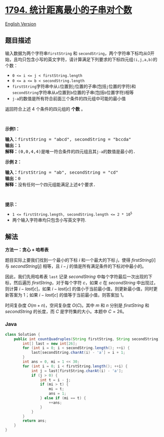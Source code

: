 # [1794. 统计距离最小的子串对个数](https://leetcode.cn/problems/count-pairs-of-equal-substrings-with-minimum-difference)

[English Version](/solution/1700-1799/1794.Count%20Pairs%20of%20Equal%20Substrings%20With%20Minimum%20Difference/README_EN.md)

## 题目描述

<p>输入数据为两个字符串<code>firstString</code> 和 <code>secondString</code>，两个字符串下标均从0开始，且均只包含小写的英文字符，请计算满足下列要求的下标四元组<code>(i,j,a,b)</code>的个数：</p>

<ul>
	<li><code>0 <= i <= j < firstString.length</code></li>
	<li><code>0 <= a <= b < secondString.length</code></li>
	<li><code>firstString</code>字符串中从<code>i</code>位置到<code>j</code>位置的子串(包括<code>j</code>位置的字符)和<code>secondString</code>字符串从<code>a</code>位置到<code>b</code>位置的子串(包括<code>b</code>位置字符)相等</li>
	<li><code>j-a</code>的数值是所有符合前面三个条件的四元组中可能的最小值</li>
</ul>

<p>返回符合上述 4 个条件的四元组的 <strong>个数</strong> 。</p>

<p> </p>

<p><strong>示例1：</strong></p>

<pre>
<strong>输入：</strong>firstString = "abcd", secondString = "bccda"
<strong>输出：</strong>1
<strong>解释：</strong>(0,0,4,4)是唯一符合条件的四元组且其<code>j-a</code>的数值是最小的.
</pre>

<p><strong>示例 2：</strong></p>

<pre>
<strong>输入：</strong>firstString = "ab", secondString = "cd"
<strong>输出：</strong>0
<strong>解释：</strong>没有任何一个四元组能满足上述4个要求.
</pre>

<p> </p>

<p><strong>提示：</strong></p>

<ul>
	<li><code>1 <= firstString.length, secondString.length <= 2 * 10<sup>5</sup></code></li>
	<li>两个输入字符串均只包含小写英文字符.</li>
</ul>

## 解法

**方法一：贪心 + 哈希表**

题目实际上要我们找到一个最小的下标 $i$ 和一个最大的下标 $j$，使得 $firstString[i]$ 与 $secondString[j]$ 相等，且 $i - j$ 的值是所有满足条件的下标对中最小的。

因此，我们先用哈希表 `last` 记录 $secondString$ 中每个字符最后一次出现的下标，然后遍历 $firstString$，对于每个字符 $c$，如果 $c$ 在 $secondString$ 中出现过，则计算 $i - last[c]$，如果 $i - last[c]$ 的值小于当前最小值，则更新最小值，同时更新答案为 1；如果 $i - last[c]$ 的值等于当前最小值，则答案加 1。

时间复杂度 $O(m + n)$，空间复杂度 $O(C)$。其中 $m$ 和 $n$ 分别是 $firstString$ 和 $secondString$ 的长度，而 $C$ 是字符集的大小。本题中 $C = 26$。

### **Java**

```java
class Solution {
    public int countQuadruples(String firstString, String secondString) {
        int[] last = new int[26];
        for (int i = 0; i < secondString.length(); ++i) {
            last[secondString.charAt(i) - 'a'] = i + 1;
        }
        int ans = 0, mi = 1 << 30;
        for (int i = 0; i < firstString.length(); ++i) {
            int j = last[firstString.charAt(i) - 'a'];
            if (j > 0) {
                int t = i - j;
                if (mi > t) {
                    mi = t;
                    ans = 1;
                } else if (mi == t) {
                    ++ans;
                }
            }
        }
        return ans;
    }
}
```
